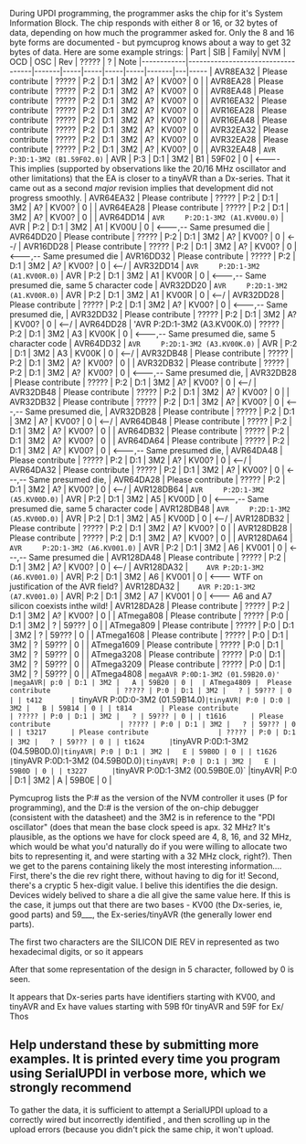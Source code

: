   During UPDI programming, the programmer asks the chip for it's System Information Block. The chip responds with either 8 or 16, or 32 bytes of data, depending on how much the programmer asked for. Only the 8 and 16 byte forms are documented - but pymcuprog knows about a way to get 32 bytes of data. Here are some example strings:
| Part       | SIB                               | Family| NVM | OCD | OSC | Rev | ????? | ? | Note
|------------|-----------------------------------|-------|-----|-----|-----|-----|-------|---|-----
| AVR8EA32   | Please contribute                 | ????? | P:2 | D:1 | 3M2 |  A? | KV00? | 0 |
| AVR8EA28   | Please contribute                 | ????? | P:2 | D:1 | 3M2 |  A? | KV00? | 0 |
| AVR8EA48   | Please contribute                 | ????? | P:2 | D:1 | 3M2 |  A? | KV00? | 0 |
| AVR16EA32  | Please contribute                 | ????? | P:2 | D:1 | 3M2 |  A? | KV00? | 0 |
| AVR16EA28  | Please contribute                 | ????? | P:2 | D:1 | 3M2 |  A? | KV00? | 0 |
| AVR16EA48  | Please contribute                 | ????? | P:2 | D:1 | 3M2 |  A? | KV00? | 0 |
| AVR32EA32  | Please contribute                 | ????? | P:2 | D:1 | 3M2 |  A? | KV00? | 0 |
| AVR32EA28  | Please contribute                 | ????? | P:2 | D:1 | 3M2 |  A? | KV00? | 0 |
| AVR32EA48  | `AVR     P:3D:1-3M2 (B1.59F02.0)` | AVR   | P:3 | D:1 | 3M2 |  B1 | 59F02 | 0 | <---- This implies (supported by observations like the 20/16 MHz oscillator and other limitations) that the EA is closer to a tinyAVR than a Dx-series. That it came out as a second *major* revision implies that development did not progress smoothly. 
| AVR64EA32  | Please contribute                 | ????? | P:2 | D:1 | 3M2 |  A? | KV00? | 0 |
| AVR64EA28  | Please contribute                 | ????? | P:2 | D:1 | 3M2 |  A? | KV00? | 0 |
| AVR64DD14  | `AVR     P:2D:1-3M2 (A1.KV00U.0)` | AVR   | P:2 | D:1 | 3M2 |  A1 | KV00U | 0 | <---,-- Same presumed die
| AVR64DD20  | Please contribute                 | ????? | P:2 | D:1 | 3M2 |  A? | KV00? | 0 | <--/
| AVR16DD28  | Please contribute                 | ????? | P:2 | D:1 | 3M2 |  A? | KV00? | 0 | <---,-- Same presumed die
| AVR16DD32  | Please contribute                 | ????? | P:2 | D:1 | 3M2 |  A? | KV00? | 0 | <--/
| AVR32DD14  | `AVR     P:2D:1-3M2 (A1.KV00R.0)` | AVR   | P:2 | D:1 | 3M2 |  A1 | KV00R | 0 | <---,-- Same presumed die, same 5 character code
| AVR32DD20  | `AVR     P:2D:1-3M2 (A1.KV00R.0)` | AVR   | P:2 | D:1 | 3M2 |  A1 | KV00R | 0 | <--/
| AVR32DD28  | Please contribute                 | ????? | P:2 | D:1 | 3M2 |  A? | KV00? | 0 | <---,-- Same presumed die,
| AVR32DD32  | Please contribute                 | ????? | P:2 | D:1 | 3M2 |  A? | KV00? | 0 | <--/
| AVR64DD28  | 'AVR     P:2D:1-3M2 (A3.KV00K.0)  | ????? | P:2 | D:1 | 3M2 |  A3 | KV00K | 0 | <---,-- Same presumed die, same 5 character code
| AVR64DD32  | `AVR     P:2D:1-3M2 (A3.KV00K.0)` | AVR   | P:2 | D:1 | 3M2 |  A3 | KV00K | 0 | <--/
| AVR32DB48  | Please contribute                 | ????? | P:2 | D:1 | 3M2 |  A? | KV00? | 0 |
| AVR32DB32  | Please contribute                 | ????? | P:2 | D:1 | 3M2 |  A? | KV00? | 0 | <---,-- Same presumed die,
| AVR32DB28  | Please contribute                 | ????? | P:2 | D:1 | 3M2 |  A? | KV00? | 0 | <--/
| AVR32DB48  | Please contribute                 | ????? | P:2 | D:1 | 3M2 |  A? | KV00? | 0 |
| AVR32DB32  | Please contribute                 | ????? | P:2 | D:1 | 3M2 |  A? | KV00? | 0 | <---,-- Same presumed die,
| AVR32DB28  | Please contribute                 | ????? | P:2 | D:1 | 3M2 |  A? | KV00? | 0 | <--/
| AVR64DB48  | Please contribute                 | ????? | P:2 | D:1 | 3M2 |  A? | KV00? | 0 |
| AVR64DB32  | Please contribute                 | ????? | P:2 | D:1 | 3M2 |  A? | KV00? | 0 | 
| AVR64DA64  | Please contribute                 | ????? | P:2 | D:1 | 3M2 |  A? | KV00? | 0 | <---,-- Same presumed die,
| AVR64DA48  | Please contribute                 | ????? | P:2 | D:1 | 3M2 |  A? | KV00? | 0 | <--/
| AVR64DA32  | Please contribute                 | ????? | P:2 | D:1 | 3M2 |  A? | KV00? | 0 | <---,-- Same presumed die,
| AVR64DA28  | Please contribute                 | ????? | P:2 | D:1 | 3M2 |  A? | KV00? | 0 | <--/
| AVR128DB64 | `AVR     P:2D:1-3M2 (A5.KV00D.0)` | AVR   | P:2 | D:1 | 3M2 |  A5 | KV00D | 0 | <---,-- Same presumed die, same 5 character code
| AVR128DB48 | `AVR     P:2D:1-3M2 (A5.KV00D.0)` | AVR   | P:2 | D:1 | 3M2 |  A5 | KV00D | 0 | <--/
| AVR128DB32 | Please contribute                 | ????? | P:2 | D:1 | 3M2 |  A? | KV00? | 0 |
| AVR128DB28 | Please contribute                 | ????? | P:2 | D:1 | 3M2 |  A? | KV00? | 0 |
| AVR128DA64 | `AVR     P:2D:1-3M2 (A6.KV001.0)` | AVR   | P:2 | D:1 | 3M2 |  A6 | KV001 | 0 | <---,-- Same presumed die
| AVR128DA48 | Please contribute                 | ????? | P:2 | D:1 | 3M2 |  A? | KV00? | 0 | <--/
| AVR128DA32 | `    AVR P:2D:1-3M2 (A6.KV001.0)` |    AVR| P:2 | D:1 | 3M2 |  A6 | KV001 | 0 | <--- WTF on justification of the AVR field?
| AVR128DA32 | `    AVR P:2D:1-3M2 (A7.KV001.0)` |    AVR| P:2 | D:1 | 3M2 |  A7 | KV001 | 0 | <--- A6 and A7 silicon coexists inthe wild!
| AVR128DA28 |  Please contribute                | ????? | P:2 | D:1 | 3M2 |  A? | KV00? | 0 |
| ATmega808  |  Please contribute                | ????? | P:0 | D:1 | 3M2 |   ? | 59??? | 0 | 
| ATmega809  |  Please contribute                | ????? | P:0 | D:1 | 3M2 |   ? | 59??? | 0 |
| ATmega1608 |  Please contribute                | ????? | P:0 | D:1 | 3M2 |   ? | 59??? | 0 |
| ATmega1609 |  Please contribute                | ????? | P:0 | D:1 | 3M2 |   ? | 59??? | 0 |
| ATmega3208 |  Please contribute                | ????? | P:0 | D:1 | 3M2 |   ? | 59??? | 0 |
| ATmega3209 |  Please contribute                | ????? | P:0 | D:1 | 3M2 |   ? | 59??? | 0 |
| ATmega4808 | `megaAVR P:0D:1-3M2 (01.59B20.0)' |megaAVR| p:0 | D:1 | 3M2 |   A | 59B20 | 0 | 
| ATmega4809 |  Please contribute                | ????? | P:0 | D:1 | 3M2 |   ? | 59??? | 0 |
| t412       | `tinyAVR P:0D:0-3M2 (01.59B14.0)` |tinyAVR| P:0 | D:0 | 3M2 |   B | 59B14 | 0 |
| t814       | Please contribute                 | ????? | P:0 | D:1 | 3M2 |   ? | 59??? | 0 |
| t1616      | Please contribute                 | ????? | P:0 | D:1 | 3M2 |   ? | 59??? | 0 |
| t3217      | Please contribute                 | ????? | P:0 | D:1 | 3M2 |   ? | 59??? | 0 |
| t1624      | `tinyAVR P:0D:1-3M2 (04.59B0D.0)` |tinyAVR| P:0 | D:1 | 3M2 |   E | 59B0D | 0 |
| t1626      | `tinyAVR P:0D:1-3M2 (04.59B0D.0)` |tinyAVR| P:0 | D:1 | 3M2 |   E | 59B0D | 0 |
| t3227      | `tinyAVR P:0D:1-3M2 (00.59B0E.0)` |tinyAVR| P:0 | D:1 | 3M2 |   A | 59B0E | 0 |

Pymcuprog lists the P:# as the version of the NVM controller it uses (P for programming), and the D:# is the version of the on-chip debugger (consistent with the datasheet) and the 3M2 is in reference to the "PDI oscillator" (does that mean the base clock speed is apx. 32 MHz? It's plausible, as the options we have for clock speed are 4, 8, 16, and 32 MHz, which would be what you'd naturally do if you were willing to allocate two bits to representing it, and were starting with a 32 MHz clock, right?). Then we get to the parens containing likely the most interesting information.... First, there's the die rev right there, without having to dig for it! Second, there's a cryptic 5 hex-digit value. I belive this identifies the die design. Devices widely belived to share a die all give the same value here. If this is the case, it jumps out that there are two bases - KV00 (the Dx-series, ie, good parts) and 59___, the Ex-series/tinyAVR (the generally lower end parts).

The first two characters are the SILICON DIE REV in represented as two hexadecimal digits, or so it appears

After that some representation of the design in 5 character, followed by 0 is seen. 

It appears that Dx-series parts have identifiers starting with KV00, and tinyAVR and Ex have values starting with 59B f0r tinyAVR and 59F for Ex/ Thos 

## Help understand these by submitting more examples. It is printed every time you program using SerialUPDI in verbose more, which we strongly recommend
To gather the data, it is sufficient to attempt a SerialUPDI upload to a correctly wired but incorrectly identified , and then scrolling up in the upload errors (because you didn't pick the same chip, it won't upload.
